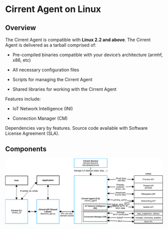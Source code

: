 ﻿# Cirrent Agent on Linux

## Overview

The Cirrent Agent is compatible with  **Linux 2.2 and above**. The Cirrent Agent is delivered as a tarball comprised of:

-   Pre-compiled binaries compatible with your device’s architecture (armhf, x86, etc)
    
-   All necessary configuration files
    
-   Scripts for managing the Cirrent Agent
    
-   Shared libraries for working with the Cirrent Agent
    

Features include:

-   IoT Network Intelligence (INI)
    
-   Connection Manager (CM)
    

Dependencies vary by features. Source code available with Software License Agreement (SLA).

## Components

![](../img/Linux_Block_Diagram.png)
